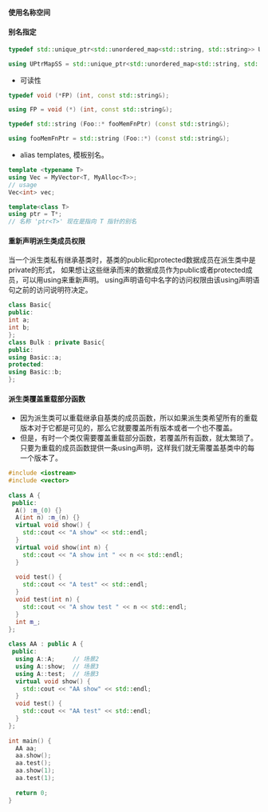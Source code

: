 #### 使用名称空间

#### 别名指定

```c++
typedef std::unique_ptr<std::unordered_map<std::string, std::string>> UPtrMapSS;

using UPtrMapSS = std::unique_ptr<std::unordered_map<std::string, std::string>>;
```
* 可读性
```c++
typedef void (*FP) (int, const std::string&);

using FP = void (*) (int, const std::string&);

typedef std::string (Foo::* fooMemFnPtr) (const std::string&);

using fooMemFnPtr = std::string (Foo::*) (const std::string&);
```

* alias templates, 模板别名。
```c++
template <typename T>
using Vec = MyVector<T, MyAlloc<T>>;
// usage
Vec<int> vec;

template<class T>
using ptr = T*;
// 名称 'ptr<T>' 现在是指向 T 指针的别名
```

#### 重新声明派生类成员权限
当一个派生类私有继承基类时，基类的public和protected数据成员在派生类中是private的形式，
如果想让这些继承而来的数据成员作为public或者protected成员，可以用using来重新声明。
using声明语句中名字的访问权限由该using声明语句之前的访问说明符决定。
```c++
class Basic{
public:
int a;
int b;
};
class Bulk : private Basic{
public:
using Basic::a;
protected:
using Basic::b;
};
```

#### 派生类覆盖重载部分函数
* 因为派生类可以重载继承自基类的成员函数，所以如果派生类希望所有的重载版本对于它都是可见的，那么它就要覆盖所有版本或者一个也不覆盖。
* 但是，有时一个类仅需要覆盖重载部分函数，若覆盖所有函数，就太繁琐了。 只要为重载的成员函数提供一条using声明，这样我们就无需覆盖基类中的每一个版本了。
```c++
#include <iostream>
#include <vector>
 
class A {
 public:
  A() :m_(0) {}
  A(int n) :m_(n) {}
  virtual void show() {
    std::cout << "A show" << std::endl;
  }
  virtual void show(int n) {
    std::cout << "A show int " << n << std::endl;
  }
 
  void test() {
    std::cout << "A test" << std::endl;
  }
  void test(int n) {
    std::cout << "A show test " << n << std::endl;
  }
  int m_;
};
 
class AA : public A {
 public:
  using A::A;     // 场景2
  using A::show;  // 场景3
  using A::test;  // 场景3
  virtual void show() {
    std::cout << "AA show" << std::endl;
  }
  void test() {
    std::cout << "AA test" << std::endl;
  }
};
 
int main() {
  AA aa;
  aa.show();
  aa.test();
  aa.show(1);
  aa.test(1);
 
  return 0;
}
```


